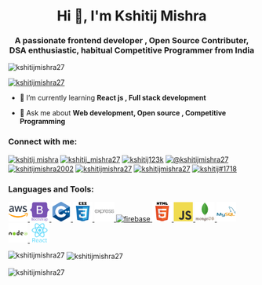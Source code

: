 <h1 align="center">Hi 👋, I'm Kshitij Mishra</h1>
<h3 align="center">A passionate frontend developer , Open Source Contributer, DSA enthusiastic, habitual Competitive Programmer from India</h3>

<p align="left"> <img src="https://komarev.com/ghpvc/?username=kshitijmishra27&label=Profile%20views&color=0e75b6&style=flat" alt="kshitijmishra27" /> </p>

<p align="left"> <a href="https://github.com/ryo-ma/github-profile-trophy"><img src="https://github-profile-trophy.vercel.app/?username=kshitijmishra27" alt="kshitijmishra27" /></a> </p>

- 🌱 I’m currently learning **React js , Full stack development**

- 💬 Ask me about **Web development, Open source , Competitive Programming**

<h3 align="left">Connect with me:</h3>
<p align="left">
<a href="https://linkedin.com/in/kshitij mishra" target="blank"><img align="center" src="https://raw.githubusercontent.com/rahuldkjain/github-profile-readme-generator/master/src/images/icons/Social/linked-in-alt.svg" alt="kshitij mishra" height="30" width="40" /></a>
<a href="https://instagram.com/kshitij_mishra27" target="blank"><img align="center" src="https://raw.githubusercontent.com/rahuldkjain/github-profile-readme-generator/master/src/images/icons/Social/instagram.svg" alt="kshitij_mishra27" height="30" width="40" /></a>
<a href="https://www.codechef.com/users/kshitij123k" target="blank"><img align="center" src="https://cdn.jsdelivr.net/npm/simple-icons@3.1.0/icons/codechef.svg" alt="kshitij123k" height="30" width="40" /></a>
<a href="https://www.hackerrank.com/@kshitijmishra27" target="blank"><img align="center" src="https://raw.githubusercontent.com/rahuldkjain/github-profile-readme-generator/master/src/images/icons/Social/hackerrank.svg" alt="@kshitijmishra27" height="30" width="40" /></a>
<a href="https://codeforces.com/profile/kshitijmishra2002" target="blank"><img align="center" src="https://raw.githubusercontent.com/rahuldkjain/github-profile-readme-generator/master/src/images/icons/Social/codeforces.svg" alt="kshitijmishra2002" height="30" width="40" /></a>
<a href="https://www.leetcode.com/kshitijmishra27" target="blank"><img align="center" src="https://raw.githubusercontent.com/rahuldkjain/github-profile-readme-generator/master/src/images/icons/Social/leet-code.svg" alt="kshitijmishra27" height="30" width="40" /></a>
<a href="https://auth.geeksforgeeks.org/user/kshitijmishra27" target="blank"><img align="center" src="https://raw.githubusercontent.com/rahuldkjain/github-profile-readme-generator/master/src/images/icons/Social/geeks-for-geeks.svg" alt="kshitijmishra27" height="30" width="40" /></a>
<a href="https://discord.gg/kshitij#1718" target="blank"><img align="center" src="https://raw.githubusercontent.com/rahuldkjain/github-profile-readme-generator/master/src/images/icons/Social/discord.svg" alt="kshitij#1718" height="30" width="40" /></a>
</p>

<h3 align="left">Languages and Tools:</h3>
<p align="left"> <a href="https://aws.amazon.com" target="_blank" rel="noreferrer"> <img src="https://raw.githubusercontent.com/devicons/devicon/master/icons/amazonwebservices/amazonwebservices-original-wordmark.svg" alt="aws" width="40" height="40"/> </a> <a href="https://getbootstrap.com" target="_blank" rel="noreferrer"> <img src="https://raw.githubusercontent.com/devicons/devicon/master/icons/bootstrap/bootstrap-plain-wordmark.svg" alt="bootstrap" width="40" height="40"/> </a> <a href="https://www.w3schools.com/cpp/" target="_blank" rel="noreferrer"> <img src="https://raw.githubusercontent.com/devicons/devicon/master/icons/cplusplus/cplusplus-original.svg" alt="cplusplus" width="40" height="40"/> </a> <a href="https://www.w3schools.com/css/" target="_blank" rel="noreferrer"> <img src="https://raw.githubusercontent.com/devicons/devicon/master/icons/css3/css3-original-wordmark.svg" alt="css3" width="40" height="40"/> </a> <a href="https://expressjs.com" target="_blank" rel="noreferrer"> <img src="https://raw.githubusercontent.com/devicons/devicon/master/icons/express/express-original-wordmark.svg" alt="express" width="40" height="40"/> </a> <a href="https://firebase.google.com/" target="_blank" rel="noreferrer"> <img src="https://www.vectorlogo.zone/logos/firebase/firebase-icon.svg" alt="firebase" width="40" height="40"/> </a> <a href="https://www.w3.org/html/" target="_blank" rel="noreferrer"> <img src="https://raw.githubusercontent.com/devicons/devicon/master/icons/html5/html5-original-wordmark.svg" alt="html5" width="40" height="40"/> </a> <a href="https://developer.mozilla.org/en-US/docs/Web/JavaScript" target="_blank" rel="noreferrer"> <img src="https://raw.githubusercontent.com/devicons/devicon/master/icons/javascript/javascript-original.svg" alt="javascript" width="40" height="40"/> </a> <a href="https://www.mongodb.com/" target="_blank" rel="noreferrer"> <img src="https://raw.githubusercontent.com/devicons/devicon/master/icons/mongodb/mongodb-original-wordmark.svg" alt="mongodb" width="40" height="40"/> </a> <a href="https://www.mysql.com/" target="_blank" rel="noreferrer"> <img src="https://raw.githubusercontent.com/devicons/devicon/master/icons/mysql/mysql-original-wordmark.svg" alt="mysql" width="40" height="40"/> </a> <a href="https://nodejs.org" target="_blank" rel="noreferrer"> <img src="https://raw.githubusercontent.com/devicons/devicon/master/icons/nodejs/nodejs-original-wordmark.svg" alt="nodejs" width="40" height="40"/> </a> <a href="https://reactjs.org/" target="_blank" rel="noreferrer"> <img src="https://raw.githubusercontent.com/devicons/devicon/master/icons/react/react-original-wordmark.svg" alt="react" width="40" height="40"/> </a> </p>

<p><img align="left" src="https://github-readme-stats.vercel.app/api/top-langs?username=kshitijmishra27&show_icons=true&locale=en&layout=compact" alt="kshitijmishra27" /></p>

<p>&nbsp;<img align="center" src="https://github-readme-stats.vercel.app/api?username=kshitijmishra27&show_icons=true&locale=en" alt="kshitijmishra27" /></p>

<p><img align="center" src="https://github-readme-streak-stats.herokuapp.com/?user=kshitijmishra27&" alt="kshitijmishra27" /></p>
